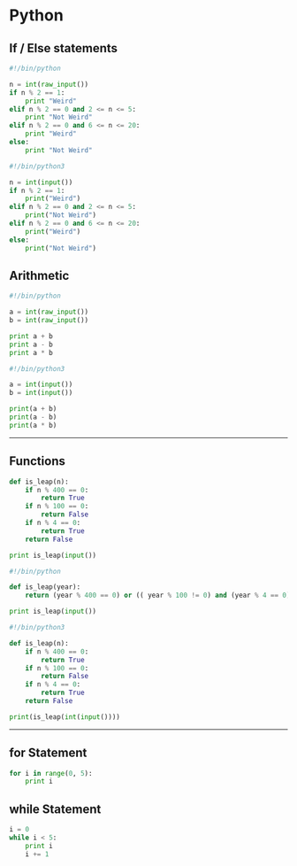 # Python
## If / Else statements
```python
#!/bin/python

n = int(raw_input())
if n % 2 == 1:
    print "Weird"
elif n % 2 == 0 and 2 <= n <= 5:
    print "Not Weird"
elif n % 2 == 0 and 6 <= n <= 20:
    print "Weird"
else:
    print "Not Weird"
```

```python
#!/bin/python3

n = int(input())
if n % 2 == 1:
    print("Weird")
elif n % 2 == 0 and 2 <= n <= 5:
    print("Not Weird")
elif n % 2 == 0 and 6 <= n <= 20:
    print("Weird")
else:
    print("Not Weird")
```
## Arithmetic

```python
#!/bin/python

a = int(raw_input())
b = int(raw_input())

print a + b
print a - b
print a * b
```
```python
#!/bin/python3

a = int(input())
b = int(input())

print(a + b)
print(a - b)
print(a * b)
```
---
## Functions
```python
def is_leap(n):
    if n % 400 == 0:
        return True
    if n % 100 == 0:
        return False
    if n % 4 == 0:
        return True
    return False

print is_leap(input())
```

```python
#!/bin/python

def is_leap(year):
    return (year % 400 == 0) or (( year % 100 != 0) and (year % 4 == 0))

print is_leap(input())
```
```python
#!/bin/python3

def is_leap(n):
    if n % 400 == 0:
        return True
    if n % 100 == 0:
        return False
    if n % 4 == 0:
        return True
    return False

print(is_leap(int(input())))
```
---
## for Statement
```python
for i in range(0, 5):
    print i
```
## while Statement
```python
i = 0
while i < 5:
    print i
    i += 1
```
